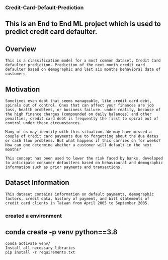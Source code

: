 ### Credit-Card-Default-Prediction
## This is an End to End ML project which is used to predict credit card defaulter.

## Overview
```
This is a classification model for a most common dataset, Credit Card defaulter prediction. Prediction of the next month credit card defaulter based on demographic and last six months behavioral data of customers
```

## Motivation
```
Sometimes even debt that seems manageable, like credit card debt, spirals out of control. Ones that can affect your finances are job loss, health problems, or business failure. under reality, because of the high finance charges (compounded on daily balances) and other penalties, credit card debt is frequently the first to spiral out of control under these circumstances.

Many of us may identify with this situation. We may have missed a couple of credit card payments due to forgetting about the due dates or cash flow problems. But what happens if this carries on for weeks? How can one determine whether a customer will default in the next months?

This concept has been used to lower the risk faced by banks. developed to anticipate consumer defaulters based on behavioural and demographic information such as prior payments and transactions.
```

## Dataset Information
```
This dataset contains information on default payments, demographic factors, credit data, history of payment, and bill statements of credit card clients in Taiwan from April 2005 to September 2005.
```

### created a environment
## conda create -p venv python==3.8
```
conda activate venv/
Install all necessary libraries
pip install -r requirements.txt
```